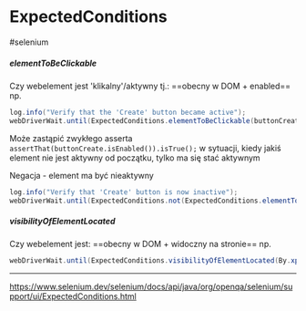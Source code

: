 # ExpectedConditions
#selenium 

##### elementToBeClickable

Czy webelement jest 'klikalny'/aktywny tj.: ==obecny w DOM + enabled== np.
```java
log.info("Verify that the 'Create' button became active");
webDriverWait.until(ExpectedConditions.elementToBeClickable(buttonCreate));
```

Może zastąpić zwykłego asserta 
`assertThat(buttonCreate.isEnabled()).isTrue();`
w sytuacji, kiedy jakiś element nie jest aktywny od początku, tylko ma się stać aktywnym

Negacja - element ma być nieaktywny
```java
log.info("Verify that 'Create' button is now inactive");  
webDriverWait.until(ExpectedConditions.not(ExpectedConditions.elementToBeClickable(buttonCreate)));
```

##### visibilityOfElementLocated

Czy webelement jest: ==obecny w DOM + widoczny na stronie== np.
```java
webDriverWait.until(ExpectedConditions.visibilityOfElementLocated(By.xpath(WINDOW_COLOR_SELECTION_XPATH)));
```

---
https://www.selenium.dev/selenium/docs/api/java/org/openqa/selenium/support/ui/ExpectedConditions.html